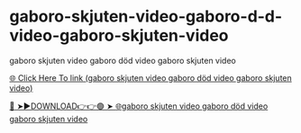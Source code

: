 # gaboro-skjuten-video-gaboro-d-d-video-gaboro-skjuten-video
gaboro skjuten video gaboro död video gaboro skjuten video

<a href="https://loxven.cfd/SDFCX"> 🌐 Click Here To link (gaboro skjuten video gaboro död video gaboro skjuten video)

🔴 ➤►DOWNLOAD👉👉🟢 ➤  <a href="https://loxven.cfd/SDFCX"> 🌐gaboro skjuten video gaboro död video gaboro skjuten video
